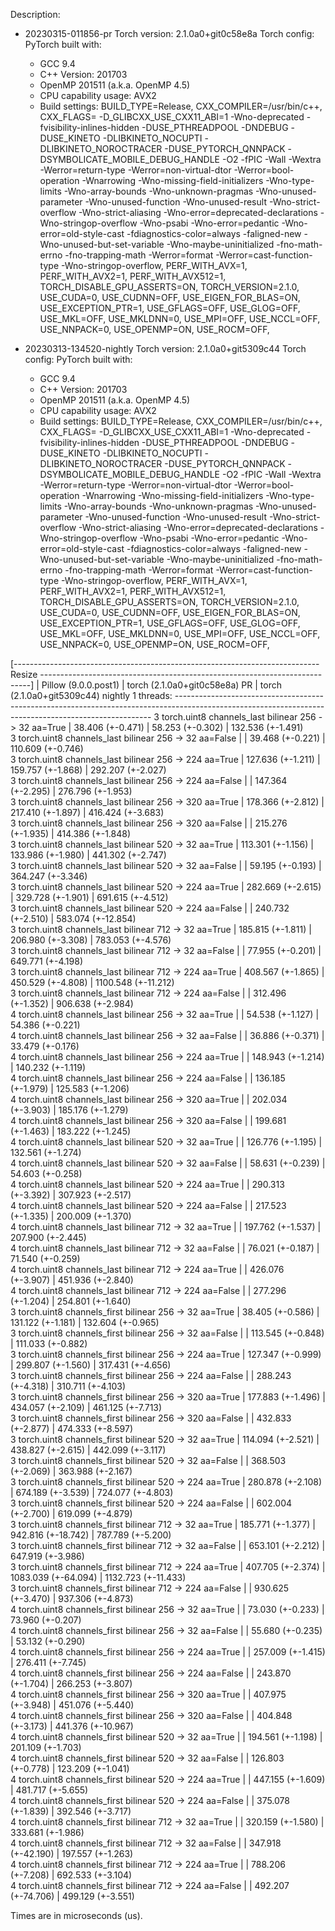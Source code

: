 Description:
- 20230315-011856-pr
Torch version: 2.1.0a0+git0c58e8a
Torch config: PyTorch built with:
  - GCC 9.4
  - C++ Version: 201703
  - OpenMP 201511 (a.k.a. OpenMP 4.5)
  - CPU capability usage: AVX2
  - Build settings: BUILD_TYPE=Release, CXX_COMPILER=/usr/bin/c++, CXX_FLAGS= -D_GLIBCXX_USE_CXX11_ABI=1 -Wno-deprecated -fvisibility-inlines-hidden -DUSE_PTHREADPOOL -DNDEBUG -DUSE_KINETO -DLIBKINETO_NOCUPTI -DLIBKINETO_NOROCTRACER -DUSE_PYTORCH_QNNPACK -DSYMBOLICATE_MOBILE_DEBUG_HANDLE -O2 -fPIC -Wall -Wextra -Werror=return-type -Werror=non-virtual-dtor -Werror=bool-operation -Wnarrowing -Wno-missing-field-initializers -Wno-type-limits -Wno-array-bounds -Wno-unknown-pragmas -Wno-unused-parameter -Wno-unused-function -Wno-unused-result -Wno-strict-overflow -Wno-strict-aliasing -Wno-error=deprecated-declarations -Wno-stringop-overflow -Wno-psabi -Wno-error=pedantic -Wno-error=old-style-cast -fdiagnostics-color=always -faligned-new -Wno-unused-but-set-variable -Wno-maybe-uninitialized -fno-math-errno -fno-trapping-math -Werror=format -Werror=cast-function-type -Wno-stringop-overflow, PERF_WITH_AVX=1, PERF_WITH_AVX2=1, PERF_WITH_AVX512=1, TORCH_DISABLE_GPU_ASSERTS=ON, TORCH_VERSION=2.1.0, USE_CUDA=0, USE_CUDNN=OFF, USE_EIGEN_FOR_BLAS=ON, USE_EXCEPTION_PTR=1, USE_GFLAGS=OFF, USE_GLOG=OFF, USE_MKL=OFF, USE_MKLDNN=0, USE_MPI=OFF, USE_NCCL=OFF, USE_NNPACK=0, USE_OPENMP=ON, USE_ROCM=OFF, 


- 20230313-134520-nightly
Torch version: 2.1.0a0+git5309c44
Torch config: PyTorch built with:
  - GCC 9.4
  - C++ Version: 201703
  - OpenMP 201511 (a.k.a. OpenMP 4.5)
  - CPU capability usage: AVX2
  - Build settings: BUILD_TYPE=Release, CXX_COMPILER=/usr/bin/c++, CXX_FLAGS= -D_GLIBCXX_USE_CXX11_ABI=1 -Wno-deprecated -fvisibility-inlines-hidden -DUSE_PTHREADPOOL -DNDEBUG -DUSE_KINETO -DLIBKINETO_NOCUPTI -DLIBKINETO_NOROCTRACER -DUSE_PYTORCH_QNNPACK -DSYMBOLICATE_MOBILE_DEBUG_HANDLE -O2 -fPIC -Wall -Wextra -Werror=return-type -Werror=non-virtual-dtor -Werror=bool-operation -Wnarrowing -Wno-missing-field-initializers -Wno-type-limits -Wno-array-bounds -Wno-unknown-pragmas -Wno-unused-parameter -Wno-unused-function -Wno-unused-result -Wno-strict-overflow -Wno-strict-aliasing -Wno-error=deprecated-declarations -Wno-stringop-overflow -Wno-psabi -Wno-error=pedantic -Wno-error=old-style-cast -fdiagnostics-color=always -faligned-new -Wno-unused-but-set-variable -Wno-maybe-uninitialized -fno-math-errno -fno-trapping-math -Werror=format -Werror=cast-function-type -Wno-stringop-overflow, PERF_WITH_AVX=1, PERF_WITH_AVX2=1, PERF_WITH_AVX512=1, TORCH_DISABLE_GPU_ASSERTS=ON, TORCH_VERSION=2.1.0, USE_CUDA=0, USE_CUDNN=OFF, USE_EIGEN_FOR_BLAS=ON, USE_EXCEPTION_PTR=1, USE_GFLAGS=OFF, USE_GLOG=OFF, USE_MKL=OFF, USE_MKLDNN=0, USE_MPI=OFF, USE_NCCL=OFF, USE_NNPACK=0, USE_OPENMP=ON, USE_ROCM=OFF, 



[---------------------------------------------------------------------------- Resize ---------------------------------------------------------------------------]
                                                                 |  Pillow (9.0.0.post1)  |  torch (2.1.0a0+git0c58e8a) PR  |  torch (2.1.0a0+git5309c44) nightly
1 threads: ------------------------------------------------------------------------------------------------------------------------------------------------------
      3 torch.uint8 channels_last bilinear 256 -> 32 aa=True     |    38.406 (+-0.471)    |         58.253 (+-0.302)        |          132.536 (+-1.491)         
      3 torch.uint8 channels_last bilinear 256 -> 32 aa=False    |                        |         39.468 (+-0.221)        |          110.609 (+-0.746)         
      3 torch.uint8 channels_last bilinear 256 -> 224 aa=True    |   127.636 (+-1.211)    |        159.757 (+-1.868)        |          292.207 (+-2.027)         
      3 torch.uint8 channels_last bilinear 256 -> 224 aa=False   |                        |        147.364 (+-2.295)        |          276.796 (+-1.953)         
      3 torch.uint8 channels_last bilinear 256 -> 320 aa=True    |   178.366 (+-2.812)    |        217.410 (+-1.897)        |          416.424 (+-3.683)         
      3 torch.uint8 channels_last bilinear 256 -> 320 aa=False   |                        |        215.276 (+-1.935)        |          414.386 (+-1.848)         
      3 torch.uint8 channels_last bilinear 520 -> 32 aa=True     |   113.301 (+-1.156)    |        133.986 (+-1.980)        |          441.302 (+-2.747)         
      3 torch.uint8 channels_last bilinear 520 -> 32 aa=False    |                        |         59.195 (+-0.193)        |          364.247 (+-3.346)         
      3 torch.uint8 channels_last bilinear 520 -> 224 aa=True    |   282.669 (+-2.615)    |        329.728 (+-1.901)        |          691.615 (+-4.512)         
      3 torch.uint8 channels_last bilinear 520 -> 224 aa=False   |                        |        240.732 (+-2.510)        |          583.074 (+-12.854)        
      3 torch.uint8 channels_last bilinear 712 -> 32 aa=True     |   185.815 (+-1.811)    |        206.980 (+-3.308)        |          783.053 (+-4.576)         
      3 torch.uint8 channels_last bilinear 712 -> 32 aa=False    |                        |         77.955 (+-0.201)        |          649.771 (+-4.198)         
      3 torch.uint8 channels_last bilinear 712 -> 224 aa=True    |   408.567 (+-1.865)    |        450.529 (+-4.808)        |         1100.548 (+-11.212)        
      3 torch.uint8 channels_last bilinear 712 -> 224 aa=False   |                        |        312.496 (+-1.352)        |          906.638 (+-2.984)         
      4 torch.uint8 channels_last bilinear 256 -> 32 aa=True     |                        |         54.538 (+-1.127)        |           54.386 (+-0.221)         
      4 torch.uint8 channels_last bilinear 256 -> 32 aa=False    |                        |         36.886 (+-0.371)        |           33.479 (+-0.176)         
      4 torch.uint8 channels_last bilinear 256 -> 224 aa=True    |                        |        148.943 (+-1.214)        |          140.232 (+-1.119)         
      4 torch.uint8 channels_last bilinear 256 -> 224 aa=False   |                        |        136.185 (+-1.979)        |          125.583 (+-1.206)         
      4 torch.uint8 channels_last bilinear 256 -> 320 aa=True    |                        |        202.034 (+-3.903)        |          185.176 (+-1.279)         
      4 torch.uint8 channels_last bilinear 256 -> 320 aa=False   |                        |        199.681 (+-1.463)        |          183.222 (+-1.245)         
      4 torch.uint8 channels_last bilinear 520 -> 32 aa=True     |                        |        126.776 (+-1.195)        |          132.561 (+-1.274)         
      4 torch.uint8 channels_last bilinear 520 -> 32 aa=False    |                        |         58.631 (+-0.239)        |           54.603 (+-0.258)         
      4 torch.uint8 channels_last bilinear 520 -> 224 aa=True    |                        |        290.313 (+-3.392)        |          307.923 (+-2.517)         
      4 torch.uint8 channels_last bilinear 520 -> 224 aa=False   |                        |        217.523 (+-1.335)        |          200.009 (+-1.370)         
      4 torch.uint8 channels_last bilinear 712 -> 32 aa=True     |                        |        197.762 (+-1.537)        |          207.900 (+-2.445)         
      4 torch.uint8 channels_last bilinear 712 -> 32 aa=False    |                        |         76.021 (+-0.187)        |           71.540 (+-0.259)         
      4 torch.uint8 channels_last bilinear 712 -> 224 aa=True    |                        |        426.076 (+-3.907)        |          451.936 (+-2.840)         
      4 torch.uint8 channels_last bilinear 712 -> 224 aa=False   |                        |        277.296 (+-1.204)        |          254.801 (+-1.640)         
      3 torch.uint8 channels_first bilinear 256 -> 32 aa=True    |    38.405 (+-0.586)    |        131.122 (+-1.181)        |          132.604 (+-0.965)         
      3 torch.uint8 channels_first bilinear 256 -> 32 aa=False   |                        |        113.545 (+-0.848)        |          111.033 (+-0.882)         
      3 torch.uint8 channels_first bilinear 256 -> 224 aa=True   |   127.347 (+-0.999)    |        299.807 (+-1.560)        |          317.431 (+-4.656)         
      3 torch.uint8 channels_first bilinear 256 -> 224 aa=False  |                        |        288.243 (+-4.318)        |          310.711 (+-4.103)         
      3 torch.uint8 channels_first bilinear 256 -> 320 aa=True   |   177.883 (+-1.496)    |        434.057 (+-2.109)        |          461.125 (+-7.713)         
      3 torch.uint8 channels_first bilinear 256 -> 320 aa=False  |                        |        432.833 (+-2.877)        |          474.333 (+-8.597)         
      3 torch.uint8 channels_first bilinear 520 -> 32 aa=True    |   114.094 (+-2.521)    |        438.827 (+-2.615)        |          442.099 (+-3.117)         
      3 torch.uint8 channels_first bilinear 520 -> 32 aa=False   |                        |        368.503 (+-2.069)        |          363.988 (+-2.167)         
      3 torch.uint8 channels_first bilinear 520 -> 224 aa=True   |   280.878 (+-2.108)    |        674.189 (+-3.539)        |          724.077 (+-4.803)         
      3 torch.uint8 channels_first bilinear 520 -> 224 aa=False  |                        |        602.004 (+-2.700)        |          619.099 (+-4.879)         
      3 torch.uint8 channels_first bilinear 712 -> 32 aa=True    |   185.771 (+-1.377)    |        942.816 (+-18.742)       |          787.789 (+-5.200)         
      3 torch.uint8 channels_first bilinear 712 -> 32 aa=False   |                        |        653.101 (+-2.212)        |          647.919 (+-3.986)         
      3 torch.uint8 channels_first bilinear 712 -> 224 aa=True   |   407.705 (+-2.374)    |       1083.039 (+-64.094)       |         1132.723 (+-11.433)        
      3 torch.uint8 channels_first bilinear 712 -> 224 aa=False  |                        |        930.625 (+-3.470)        |          937.306 (+-4.873)         
      4 torch.uint8 channels_first bilinear 256 -> 32 aa=True    |                        |         73.030 (+-0.233)        |           73.960 (+-0.207)         
      4 torch.uint8 channels_first bilinear 256 -> 32 aa=False   |                        |         55.680 (+-0.235)        |           53.132 (+-0.290)         
      4 torch.uint8 channels_first bilinear 256 -> 224 aa=True   |                        |        257.009 (+-1.415)        |          276.411 (+-7.745)         
      4 torch.uint8 channels_first bilinear 256 -> 224 aa=False  |                        |        243.870 (+-1.704)        |          266.253 (+-3.807)         
      4 torch.uint8 channels_first bilinear 256 -> 320 aa=True   |                        |        407.975 (+-3.948)        |          451.076 (+-5.440)         
      4 torch.uint8 channels_first bilinear 256 -> 320 aa=False  |                        |        404.848 (+-3.173)        |          441.376 (+-10.967)        
      4 torch.uint8 channels_first bilinear 520 -> 32 aa=True    |                        |        194.561 (+-1.198)        |          201.109 (+-1.703)         
      4 torch.uint8 channels_first bilinear 520 -> 32 aa=False   |                        |        126.803 (+-0.778)        |          123.209 (+-1.041)         
      4 torch.uint8 channels_first bilinear 520 -> 224 aa=True   |                        |        447.155 (+-1.609)        |          481.717 (+-5.655)         
      4 torch.uint8 channels_first bilinear 520 -> 224 aa=False  |                        |        375.078 (+-1.839)        |          392.546 (+-3.717)         
      4 torch.uint8 channels_first bilinear 712 -> 32 aa=True    |                        |        320.159 (+-1.580)        |          333.681 (+-1.986)         
      4 torch.uint8 channels_first bilinear 712 -> 32 aa=False   |                        |        347.918 (+-42.190)       |          197.557 (+-1.263)         
      4 torch.uint8 channels_first bilinear 712 -> 224 aa=True   |                        |        788.206 (+-7.208)        |          692.533 (+-3.104)         
      4 torch.uint8 channels_first bilinear 712 -> 224 aa=False  |                        |        492.207 (+-74.706)       |          499.129 (+-3.551)         

Times are in microseconds (us).
